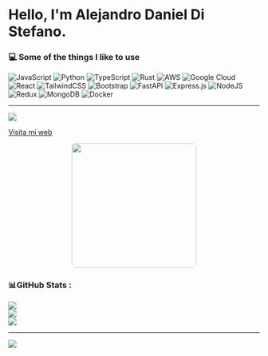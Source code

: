 # Hello, I'm Alejandro Daniel Di Stefano.

### 💻 Some of the things I like to use
![JavaScript](https://img.shields.io/badge/javascript-%23323330.svg?style=flat&logo=javascript&logoColor=%23F7DF1E) ![Python](https://img.shields.io/badge/python-3670A0?style=flat&logo=python&logoColor=ffdd54) ![TypeScript](https://img.shields.io/badge/typescript-%23007ACC.svg?style=flat&logo=typescript&logoColor=white) ![Rust](https://img.shields.io/badge/rust-%23000000.svg?style=flat&logo=rust&logoColor=white) ![AWS](https://img.shields.io/badge/AWS-%23FF9900.svg?style=flat&logo=amazon-aws&logoColor=white) ![Google Cloud](https://img.shields.io/badge/Google%20Cloud-%234285F4.svg?style=flat&logo=google-cloud&logoColor=white) ![React](https://img.shields.io/badge/react-%2320232a.svg?style=flat&logo=react&logoColor=%2361DAFB) ![TailwindCSS](https://img.shields.io/badge/tailwindcss-%2338B2AC.svg?style=flat&logo=tailwind-css&logoColor=white) ![Bootstrap](https://img.shields.io/badge/bootstrap-%23563D7C.svg?style=flat&logo=bootstrap&logoColor=white) ![FastAPI](https://img.shields.io/badge/FastAPI-005571?style=flat&logo=fastapi) ![Express.js](https://img.shields.io/badge/express.js-%23404d59.svg?style=flat&logo=express&logoColor=%2361DAFB) ![NodeJS](https://img.shields.io/badge/node.js-6DA55F?style=flat&logo=node.js&logoColor=white) ![Redux](https://img.shields.io/badge/redux-%23593d88.svg?style=flat&logo=redux&logoColor=white) ![MongoDB](https://img.shields.io/badge/MongoDB-%234ea94b.svg?style=flat&logo=mongodb&logoColor=white) ![Docker](https://img.shields.io/badge/docker-%230db7ed.svg?style=flat&logo=docker&logoColor=white)


---
[![](https://visitcount.itsvg.in/api?id=Drako01&icon=2&color=6&pretty=true)](https://github-visitor-counter-pro.vercel.app)





[Visita mi web](https://armotusitio.com)


<div align="center"><img src="https://armotusitio.com/img/Logo-Armo-tu-sitio-com.gif" height="auto" width="250" style="border-radius:0.5rem"/></div>


### 📊GitHub Stats :
![](https://github-readme-stats.vercel.app/api?username=Drako01&theme=gruvbox&hide_border=true&include_all_commits=true&count_private=false)<br/>
![](https://github-readme-streak-stats.herokuapp.com/?user=Drako01&theme=gruvbox&hide_border=true)<br/>
![](https://github-readme-stats.vercel.app/api/top-langs/?username=Drako01&theme=gruvbox&hide_border=true&include_all_commits=true&count_private=false&layout=compact)

---
[![](https://visitcount.itsvg.in/api?id=Drako01&icon=2&color=6&pretty=true)](https://github-visitor-counter-pro.vercel.app)

<!---
Drako01/Drako01 is a ✨ special ✨ repository because its `README.md` (this file) appears on your GitHub profile.
You can click the Preview link to take a look at your changes.
--->
